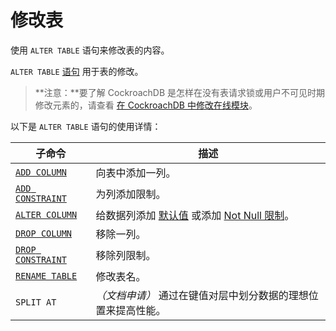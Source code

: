 # 修改表

使用 `ALTER TABLE` 语句来修改表的内容。

`ALTER TABLE` [语句](https://www.cockroachlabs.com/docs/stable/sql-statements.html) 用于表的修改。

> **注意：**要了解 CockroachDB 是怎样在没有表请求锁或用户不可见时期修改元素的，请查看 [在 CockroachDB 中修改在线模块](https://www.cockroachlabs.com/blog/how-online-schema-changes-are-possible-in-cockroachdb/)。

以下是 `ALTER TABLE` 语句的使用详情：

| 子命令                                      | 描述                                       |
| ---------------------------------------- | ---------------------------------------- |
| [`ADD COLUMN`](add-column.html)          | 向表中添加一列。                                 |
| [`ADD CONSTRAINT`](add-constraint.html)  | 为列添加限制。                                  |
| [`ALTER COLUMN`](alter-column.html)      | 给数据列添加 [默认值](https://www.cockroachlabs.com/docs/stable/default-value.html) 或添加 [Not Null 限制](https://www.cockroachlabs.com/docs/stable/not-null.html)。 |
| [`DROP COLUMN`](drop-column.html)        | 移除一列。                                    |
| [`DROP CONSTRAINT`](drop-constraint.html) | 移除列限制。                                   |
| [`RENAME TABLE`](rename-table.html)      | 修改表名。                                    |
| `SPLIT AT`                               | *（文档申请）* 通过在键值对层中划分数据的理想位置来提高性能。         |
